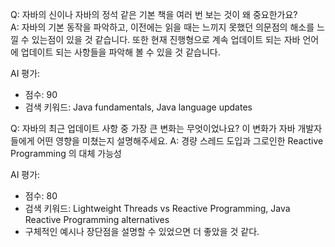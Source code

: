 Q: 자바의 신이나 자바의 정석 같은 기본 책을 여러 번 보는 것이 왜 중요한가요?  
A: 자바의 기본 동작을 파악하고, 이전에는 읽을 때는 느끼지 못했던 의문점의 해소를 느낄 수 있는점이 있을 것 같습니다. 또한 현재 진행형으로 계속 업데이트 되는 자바 언어에 업데이트 되는 사항들을 파악해 볼 수 있을 것 같습니다.

AI 평가: 
- 점수: 90
- 검색 키워드: Java fundamentals, Java language updates

Q: 자바의 최근 업데이트 사항 중 가장 큰 변화는 무엇이었나요? 이 변화가 자바 개발자들에게 어떤 영향을 미쳤는지 설명해주세요.
A: 경량 스레드 도입과 그로인한 Reactive Programming 의 대체 가능성  

AI 평가:
- 점수: 80
- 검색 키워드: Lightweight Threads vs Reactive Programming, Java Reactive Programming alternatives
- 구체적인 예시나 장단점을 설명할 수 있었으면 더 좋았을 것 같다.

